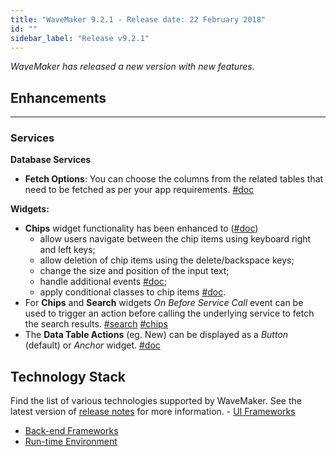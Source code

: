```yaml
---
title: "WaveMaker 9.2.1 - Release date: 22 February 2018"
id: ""
sidebar_label: "Release v9.2.1"
---
```

*WaveMaker has released a new version with new features.*

## Enhancements
---
### Services

**Database Services**
*   **Fetch Options**: You can choose the columns from the related tables that need to be fetched as per your app requirements. [#doc](/learn/app-development/services/database-services/working-database-schema/#fetch-options)

**Widgets:**

*   **Chips** widget functionality has been enhanced to ([#doc](/learn/app-development/widgets/form-widgets/chips/))
    *   allow users navigate between the chip items using keyboard right and left keys;
    *   allow deletion of chip items using the delete/backspace keys;
    *   change the size and position of the input text;
    *   handle additional events [#doc](/learn/app-development/widgets/form-widgets/chips/#events);
    *   apply conditional classes to chip items [#doc](/learn/app-development/widgets/form-widgets/chips/#ex3).
*   For **Chips** and **Search** widgets _On Before Service Call_ event can be used to trigger an action before calling the underlying service to fetch the search results. [#search](/learn/app-development/widgets/basic/search/#events) [#chips](/learn/app-development/widgets/form-widgets/chips/#events)
*   The **Data Table Actions** (eg. New) can be displayed as a _Button_ (default) or _Anchor_ widget. [#doc](/learn/app-development/widgets/datalive/datatable/actions/#table-actions)

## Technology Stack

Find the list of various technologies supported by WaveMaker. See the latest version of [release notes](/learn/wavemaker-release-notes) for more information. 
- [UI Frameworks](/learn/wavemaker-release-notes/v9-2-0#ui-frameworks)
- [Back-end Frameworks](/learn/wavemaker-release-notes/v9-2-0#back-end-frameworks)
- [Run-time Environment](/learn/wavemaker-release-notes/v9-2-0#run-time-environment)